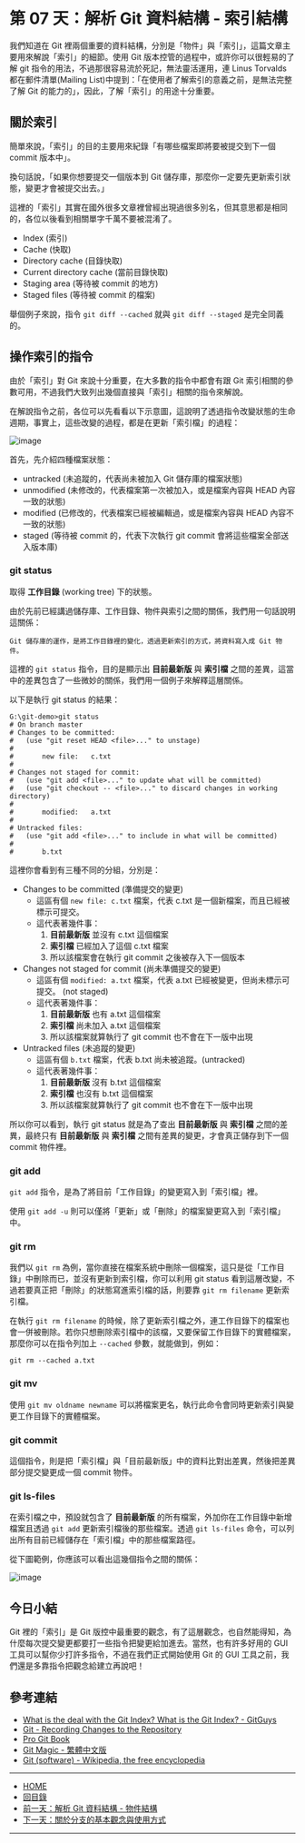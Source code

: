 第 07 天：解析 Git 資料結構 - 索引結構
=====================================================

我們知道在 Git 裡兩個重要的資料結構，分別是「物件」與「索引」，這篇文章主要用來解說「索引」的細節。使用 Git 版本控管的過程中，或許你可以很輕易的了解 git 指令的用法，不過那很容易流於死記，無法靈活運用，連 Linus Torvalds 都在郵件清單(Mailing List)中提到：「在使用者了解索引的意義之前，是無法完整了解 Git 的能力的」，因此，了解「索引」的用途十分重要。

關於索引
-------

簡單來說，「索引」的目的主要用來紀錄「有哪些檔案即將要被提交到下一個 commit 版本中」。

換句話說，「如果你想要提交一個版本到 Git 儲存庫，那麼你一定要先更新索引狀態，變更才會被提交出去。」

這裡的「索引」其實在國外很多文章裡曾經出現過很多別名，但其意思都是相同的，各位以後看到相關單字千萬不要被混淆了。

* Index (索引)
* Cache (快取)
* Directory cache (目錄快取)
* Current directory cache (當前目錄快取)
* Staging area (等待被 commit 的地方)
* Staged files (等待被 commit 的檔案)

舉個例子來說，指令 `git diff --cached` 就與 `git diff --staged` 是完全同義的。

操作索引的指令
-------------

由於「索引」對 Git 來說十分重要，在大多數的指令中都會有跟 Git 索引相關的參數可用，不過我們大致列出幾個直接與「索引」相關的指令來解說。

在解說指令之前，各位可以先看看以下示意圖，這說明了透過指令改變狀態的生命週期，事實上，這些改變的過程，都是在更新「索引檔」的過程：

![image](../figures/07/01.png)

首先，先介紹四種檔案狀態：

* untracked (未追蹤的，代表尚未被加入 Git 儲存庫的檔案狀態)
* unmodified (未修改的，代表檔案第一次被加入，或是檔案內容與 HEAD 內容一致的狀態)
* modified (已修改的，代表檔案已經被編輯過，或是檔案內容與 HEAD 內容不一致的狀態)
* staged (等待被 commit 的，代表下次執行 git commit 會將這些檔案全部送入版本庫)



### git status

取得 **工作目錄** (working tree) 下的狀態。

由於先前已經講過儲存庫、工作目錄、物件與索引之間的關係，我們用一句話說明這關係：

	Git 儲存庫的運作，是將工作目錄裡的變化，透過更新索引的方式，將資料寫入成 Git 物件。

這裡的 `git status` 指令，目的是顯示出 **目前最新版** 與 **索引檔** 之間的差異，這當中的差異包含了一些微妙的關係，我們用一個例子來解釋這層關係。

以下是執行 git status 的結果：
	
	G:\git-demo>git status
	# On branch master
	# Changes to be committed:
	#   (use "git reset HEAD <file>..." to unstage)
	#
	#       new file:   c.txt
	#
	# Changes not staged for commit:
	#   (use "git add <file>..." to update what will be committed)
	#   (use "git checkout -- <file>..." to discard changes in working directory)
	#
	#       modified:   a.txt
	#
	# Untracked files:
	#   (use "git add <file>..." to include in what will be committed)
	#
	#       b.txt

這裡你會看到有三種不同的分組，分別是：

* Changes to be committed (準備提交的變更)
	* 這區有個 `new file: c.txt` 檔案，代表 c.txt 是一個新檔案，而且已經被標示可提交。
	* 這代表著幾件事：
		1. **目前最新版** 並沒有 c.txt 這個檔案
		2. **索引檔** 已經加入了這個 c.txt 檔案
		3. 所以該檔案會在執行 git commit 之後被存入下一個版本
* Changes not staged for commit (尚未準備提交的變更)
	* 這區有個 `modified: a.txt` 檔案，代表 a.txt 已經被變更，但尚未標示可提交。 (not staged)
	* 這代表著幾件事：
		1. **目前最新版** 也有 a.txt 這個檔案
		2. **索引檔** 尚未加入 a.txt 這個檔案
		3. 所以該檔案就算執行了 git commit 也不會在下一版中出現
* Untracked files (未追蹤的變更)
	* 這區有個 `b.txt` 檔案，代表 b.txt 尚未被追蹤。(untracked)
	* 這代表著幾件事：
		1. **目前最新版** 沒有 b.txt 這個檔案
		2. **索引檔** 也沒有 b.txt 這個檔案
		3. 所以該檔案就算執行了 git commit 也不會在下一版中出現

所以你可以看到，執行 git status 就是為了查出 **目前最新版** 與 **索引檔** 之間的差異，最終只有 **目前最新版** 與 **索引檔** 之間有差異的變更，才會真正儲存到下一個 commit 物件裡。

### git add 

`git add` 指令，是為了將目前「工作目錄」的變更寫入到「索引檔」裡。

使用 `git add -u` 則可以僅將「更新」或「刪除」的檔案變更寫入到「索引檔」中。

### git rm

我們以 `git rm` 為例，當你直接在檔案系統中刪除一個檔案，這只是從「工作目錄」中刪除而已，並沒有更新到索引檔，你可以利用 git status 看到這層改變，不過若要真正把「刪除」的狀態寫進索引檔的話，則要靠 `git rm filename` 更新索引檔。 

在執行 `git rm filename` 的時候，除了更新索引檔之外，連工作目錄下的檔案也會一併被刪除。若你只想刪除索引檔中的該檔，又要保留工作目錄下的實體檔案，那麼你可以在指令列加上 `--cached` 參數，就能做到，例如：

    git rm --cached a.txt 

### git mv

使用 `git mv oldname newname` 可以將檔案更名，執行此命令會同時更新索引與變更工作目錄下的實體檔案。 

### git commit

這個指令，則是把「索引檔」與「目前最新版」中的資料比對出差異，然後把差異部分提交變更成一個 commit 物件。

### git ls-files

在索引檔之中，預設就包含了 **目前最新版** 的所有檔案，外加你在工作目錄中新增檔案且透過 `git add` 更新索引檔後的那些檔案。透過 `git ls-files` 命令，可以列出所有目前已經儲存在「索引檔」中的那些檔案路徑。

從下圖範例，你應該可以看出這幾個指令之間的關係：

![image](../figures/07/02.png)


今日小結
-------

Git 裡的「索引」是 Git 版控中最重要的觀念，有了這層觀念，也自然能得知，為什麼每次提交變更都要打一些指令把變更給加進去。當然，也有許多好用的 GUI 工具可以幫你少打許多指令，不過在我們正式開始使用 Git 的 GUI 工具之前，我們還是多靠指令把觀念給建立再說吧！ 


參考連結
-------

* [What is the deal with the Git Index? What is the Git Index? - GitGuys](http://www.gitguys.com/topics/whats-the-deal-with-the-git-index/)
* [Git - Recording Changes to the Repository](http://git-scm.com/book/en/Git-Basics-Recording-Changes-to-the-Repository)
* [Pro Git Book](http://progit.org/)
* [Git Magic - 繁體中文版](http://www-cs-students.stanford.edu/~blynn/gitmagic/intl/zh_tw/)
* [Git (software) - Wikipedia, the free encyclopedia](http://en.wikipedia.org/wiki/Git_(software) "Git (software) - Wikipedia, the free encyclopedia")



-------
* [HOME](../README.md)
* [回目錄](README.md)
* [前一天：解析 Git 資料結構 - 物件結構](06.md)
* [下一天：關於分支的基本觀念與使用方式](08.md)

-------



